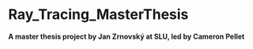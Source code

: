 # Ray_Tracing_MasterThesis

<b>A master thesis project by Jan Zrnovský at SLU, led by Cameron Pellet</b>

